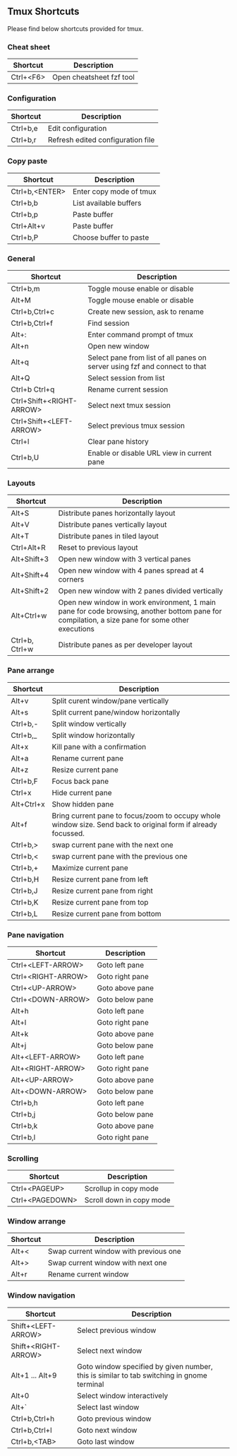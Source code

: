 ## Tmux Shortcuts

Please find below shortcuts provided for tmux.

### Cheat sheet

|Shortcut|Description|
|---|---|
|Ctrl+\<F6\>|Open cheatsheet fzf tool|

### Configuration

|Shortcut|Description|
|---|---|
|Ctrl+b,e|Edit configuration|
|Ctrl+b,r|Refresh edited configuration file|

### Copy paste

|Shortcut|Description|
|---|---|
|Ctrl+b,\<ENTER\>|Enter copy mode of tmux|
|Ctrl+b,b|List available buffers|
|Ctrl+b,p|Paste buffer|
|Ctrl+Alt+v|Paste buffer|
|Ctrl+b,P|Choose buffer to paste|

### General

|Shortcut|Description|
|---|---|
|Ctrl+b,m|Toggle mouse enable or disable|
|Alt+M|Toggle mouse enable or disable|
|Ctrl+b,Ctrl+c|Create new session, ask to rename|
|Ctrl+b,Ctrl+f|Find session|
|Alt+:|Enter command prompt of tmux|
|Alt+n|Open new window|
|Alt+q|Select pane from list of all panes on server using fzf and connect to that|
|Alt+Q|Select session from list|
|Ctrl+b Ctrl+q|Rename current session|
|Ctrl+Shift+\<RIGHT-ARROW\>|Select next tmux session|
|Ctrl+Shift+\<LEFT-ARROW\>|Select previous tmux session|
|Ctrl+l|Clear pane history|
|Ctrl+b,U|Enable or disable URL view in current pane|

### Layouts

|Shortcut|Description|
|---|---|
|Alt+S|Distribute panes horizontally layout|
|Alt+V|Distribute panes vertically layout|
|Alt+T|Distribute panes in tiled layout|
|Ctrl+Alt+R|Reset to previous layout|
|Alt+Shift+3|Open new window with 3 vertical panes|
|Alt+Shift+4|Open new window with 4 panes spread at 4 corners|
|Alt+Shift+2|Open new window with 2 panes divided vertically|
|Alt+Ctrl+w|Open new window in work environment, 1 main pane for code browsing, another bottom pane for compilation, a size pane for some other executions|
|Ctrl+b, Ctrl+w|Distribute panes as per developer layout|

### Pane arrange

|Shortcut|Description|
|---|---|
|Alt+v|Split curent window/pane vertically|
|Alt+s|Split current pane/window horizontally|
|Ctrl+b,-|Split window vertically|
|Ctrl+b,_|Split window horizontally|
|Alt+x|Kill pane with a confirmation|
|Alt+a|Rename current pane|
|Alt+z|Resize current pane|
|Ctrl+b,F|Focus back pane|
|Ctrl+x|Hide current pane|
|Alt+Ctrl+x|Show hidden pane|
|Alt+f|Bring current pane to focus/zoom to occupy whole window size. Send back to original form if already focussed.|
|Ctrl+b,\>|swap current pane with the next one|
|Ctrl+b,\<|swap current pane with the previous one|
|Ctrl+b,+|Maximize current pane|
|Ctrl+b,H|Resize current pane from left|
|Ctrl+b,J|Resize current pane from right|
|Ctrl+b,K|Resize current pane from top|
|Ctrl+b,L|Resize current pane from bottom|

### Pane navigation

|Shortcut|Description|
|---|---|
|Ctrl+\<LEFT-ARROW\>|Goto left pane|
|Ctrl+\<RIGHT-ARROW\>|Goto right pane|
|Ctrl+\<UP-ARROW\>|Goto above pane|
|Ctrl+\<DOWN-ARROW\>|Goto below pane|
|Alt+h|Goto left pane|
|Alt+l|Goto right pane|
|Alt+k|Goto above pane|
|Alt+j|Goto below pane|
|Alt+\<LEFT-ARROW\>|Goto left pane|
|Alt+\<RIGHT-ARROW\>|Goto right pane|
|Alt+\<UP-ARROW\>|Goto above pane|
|Alt+\<DOWN-ARROW\>|Goto below pane|
|Ctrl+b,h|Goto left pane|
|Ctrl+b,j|Goto below pane|
|Ctrl+b,k|Goto above pane|
|Ctrl+b,l|Goto right pane|

### Scrolling

|Shortcut|Description|
|---|---|
|Ctrl+\<PAGEUP\>|Scrollup in copy mode|
|Ctrl+\<PAGEDOWN\>|Scroll down in copy mode|

### Window arrange

|Shortcut|Description|
|---|---|
|Alt+\<|Swap current window with previous one|
|Alt+\>|Swap current window with next one|
|Alt+r|Rename current window|

### Window navigation

|Shortcut|Description|
|---|---|
|Shift+\<LEFT-ARROW\>|Select previous window|
|Shift+\<RIGHT-ARROW\>|Select next window|
|Alt+1 ... Alt+9|Goto window specified by given number, this is similar to tab switching in gnome terminal|
|Alt+0|Select window interactively|
|Alt+`|Select last window|
|Ctrl+b,Ctrl+h|Goto previous window|
|Ctrl+b,Ctrl+l|Goto next window|
|Ctrl+b,\<TAB\>|Goto last window|

